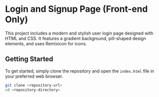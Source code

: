 # Login and Signup Page (Front-end Only)

This project includes a modern and stylish user login page designed with HTML and CSS. It features a gradient background, pill-shaped design elements, and uses Remixicon for icons.

## Getting Started

To get started, simply clone the repository and open the `index.html` file in your preferred web browser.

```bash
git clone <repository-url>
cd <repository-directory>
```
